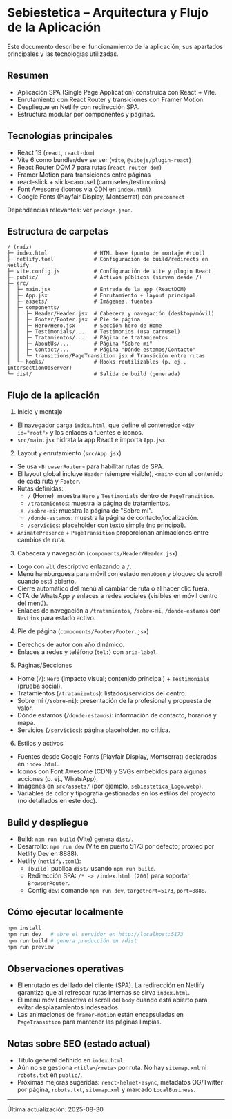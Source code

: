# Sebiestetica – Arquitectura y Flujo de la Aplicación

Este documento describe el funcionamiento de la aplicación, sus apartados principales y las tecnologías utilizadas.

## Resumen
- Aplicación SPA (Single Page Application) construida con React + Vite.
- Enrutamiento con React Router y transiciones con Framer Motion.
- Despliegue en Netlify con redirección SPA.
- Estructura modular por componentes y páginas.

## Tecnologías principales
- React 19 (`react`, `react-dom`)
- Vite 6 como bundler/dev server (`vite`, `@vitejs/plugin-react`)
- React Router DOM 7 para rutas (`react-router-dom`)
- Framer Motion para transiciones entre páginas
- react-slick + slick-carousel (carruseles/testimonios)
- Font Awesome (iconos via CDN en `index.html`)
- Google Fonts (Playfair Display, Montserrat) con `preconnect`

Dependencias relevantes: ver `package.json`.

## Estructura de carpetas
```
/ (raíz)
├─ index.html               # HTML base (punto de montaje #root)
├─ netlify.toml             # Configuración de build/redirects en Netlify
├─ vite.config.js           # Configuración de Vite y plugin React
├─ public/                  # Activos públicos (sirven desde /)
├─ src/
│  ├─ main.jsx              # Entrada de la app (ReactDOM)
│  ├─ App.jsx               # Enrutamiento + layout principal
│  ├─ assets/               # Imágenes, fuentes
│  ├─ components/
│  │  ├─ Header/Header.jsx  # Cabecera y navegación (desktop/móvil)
│  │  ├─ Footer/Footer.jsx  # Pie de página
│  │  ├─ Hero/Hero.jsx      # Sección hero de Home
│  │  ├─ Testimonials/...   # Testimonios (usa carrusel)
│  │  ├─ Tratamientos/...   # Página de tratamientos
│  │  ├─ AboutUs/...        # Página "Sobre mí"
│  │  ├─ Contact/...        # Página "Dónde estamos/Contacto"
│  │  └─ transitions/PageTransition.jsx # Transición entre rutas
│  └─ hooks/                # Hooks reutilizables (p. ej., IntersectionObserver)
└─ dist/                    # Salida de build (generada)
```

## Flujo de la aplicación

1) Inicio y montaje
- El navegador carga `index.html`, que define el contenedor `<div id="root">` y los enlaces a fuentes e iconos.
- `src/main.jsx` hidrata la app React e importa `App.jsx`.

2) Layout y enrutamiento (`src/App.jsx`)
- Se usa `<BrowserRouter>` para habilitar rutas de SPA.
- El layout global incluye `Header` (siempre visible), `<main>` con el contenido de cada ruta y `Footer`.
- Rutas definidas:
  - `/` (Home): muestra `Hero` y `Testimonials` dentro de `PageTransition`.
  - `/tratamientos`: muestra la página de tratamientos.
  - `/sobre-mi`: muestra la página de "Sobre mí".
  - `/donde-estamos`: muestra la página de contacto/localización.
  - `/servicios`: placeholder con texto simple (no principal).
- `AnimatePresence` + `PageTransition` proporcionan animaciones entre cambios de ruta.

3) Cabecera y navegación (`components/Header/Header.jsx`)
- Logo con `alt` descriptivo enlazando a `/`.
- Menú hamburguesa para móvil con estado `menuOpen` y bloqueo de scroll cuando está abierto.
- Cierre automático del menú al cambiar de ruta o al hacer clic fuera.
- CTA de WhatsApp y enlaces a redes sociales (visibles en móvil dentro del menú).
- Enlaces de navegación a `/tratamientos`, `/sobre-mi`, `/donde-estamos` con `NavLink` para estado activo.

4) Pie de página (`components/Footer/Footer.jsx`)
- Derechos de autor con año dinámico.
- Enlaces a redes y teléfono (`tel:`) con `aria-label`.

5) Páginas/Secciones
- Home (`/`): `Hero` (impacto visual; contenido principal) + `Testimonials` (prueba social). 
- Tratamientos (`/tratamientos`): listados/servicios del centro.
- Sobre mí (`/sobre-mi`): presentación de la profesional y propuesta de valor.
- Dónde estamos (`/donde-estamos`): información de contacto, horarios y mapa.
- Servicios (`/servicios`): página placeholder, no crítica.

6) Estilos y activos
- Fuentes desde Google Fonts (Playfair Display, Montserrat) declaradas en `index.html`.
- Iconos con Font Awesome (CDN) y SVGs embebidos para algunas acciones (p. ej., WhatsApp).
- Imágenes en `src/assets/` (por ejemplo, `sebiestetica_Logo.webp`).
- Variables de color y tipografía gestionadas en los estilos del proyecto (no detallados en este doc). 

## Build y despliegue
- Build: `npm run build` (Vite) genera `dist/`.
- Desarrollo: `npm run dev` (Vite en puerto 5173 por defecto; proxied por Netlify Dev en 8888).
- Netlify (`netlify.toml`):
  - `[build]` publica `dist/` usando `npm run build`.
  - Redirección SPA: `/* -> /index.html (200)` para soportar `BrowserRouter`.
  - Config `dev`: comando `npm run dev`, `targetPort=5173`, `port=8888`.

## Cómo ejecutar localmente
```bash
npm install
npm run dev   # abre el servidor en http://localhost:5173
npm run build # genera producción en /dist
npm run preview
```

## Observaciones operativas
- El enrutado es del lado del cliente (SPA). La redirección en Netlify garantiza que al refrescar rutas internas se sirva `index.html`.
- El menú móvil desactiva el scroll del `body` cuando está abierto para evitar desplazamientos indeseados.
- Las animaciones de `framer-motion` están encapsuladas en `PageTransition` para mantener las páginas limpias.

## Notas sobre SEO (estado actual)
- Título general definido en `index.html`.
- Aún no se gestiona `<title>`/`<meta>` por ruta. No hay `sitemap.xml` ni `robots.txt` en `public/`.
- Próximas mejoras sugeridas: `react-helmet-async`, metadatos OG/Twitter por página, `robots.txt`, `sitemap.xml` y marcado `LocalBusiness`.

---

Última actualización: 2025-08-30
